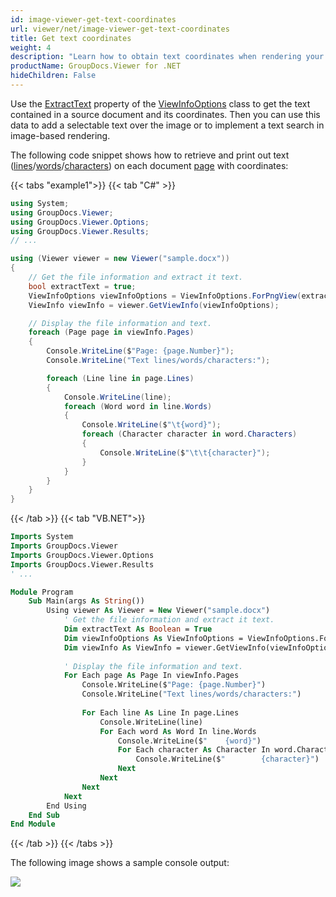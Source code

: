```yaml
---
id: image-viewer-get-text-coordinates
url: viewer/net/image-viewer-get-text-coordinates
title: Get text coordinates
weight: 4
description: "Learn how to obtain text coordinates when rendering your documents with Image Viewer by GroupDocs and place text over rendered document page image."
productName: GroupDocs.Viewer for .NET
hideChildren: False
---
```

Use the [ExtractText](https://reference.groupdocs.com/net/viewer/groupdocs.viewer.options/viewinfooptions/properties/extracttext) property of the [ViewInfoOptions](https://reference.groupdocs.com/net/viewer/groupdocs.viewer.options/viewinfooptions) class to get the text contained in a source document and its coordinates. Then you can use this data to add a selectable text over the image or to implement a text search in image-based rendering.

The following code snippet shows how to retrieve and print out text ([lines](https://reference.groupdocs.com/net/viewer/groupdocs.viewer.results/page/properties/lines)/[words](https://reference.groupdocs.com/net/viewer/groupdocs.viewer.results/line/properties/words)/[characters](https://reference.groupdocs.com/net/viewer/groupdocs.viewer.results/word/properties/characters)) on each document [page](https://reference.groupdocs.com/net/viewer/groupdocs.viewer.results/page) with coordinates:

{{< tabs "example1">}}
{{< tab "C#" >}}
```csharp
using System;
using GroupDocs.Viewer;
using GroupDocs.Viewer.Options;
using GroupDocs.Viewer.Results;
// ...

using (Viewer viewer = new Viewer("sample.docx"))
{
    // Get the file information and extract it text.
    bool extractText = true;
    ViewInfoOptions viewInfoOptions = ViewInfoOptions.ForPngView(extractText);
    ViewInfo viewInfo = viewer.GetViewInfo(viewInfoOptions);

    // Display the file information and text.
    foreach (Page page in viewInfo.Pages)
    {
        Console.WriteLine($"Page: {page.Number}");
        Console.WriteLine("Text lines/words/characters:");

        foreach (Line line in page.Lines)
        {
            Console.WriteLine(line);
            foreach (Word word in line.Words)
            {
                Console.WriteLine($"\t{word}");
                foreach (Character character in word.Characters)
                {
                    Console.WriteLine($"\t\t{character}");
                }
            }
        }
    }
}
```
{{< /tab >}}
{{< tab "VB.NET">}}
```vb
Imports System
Imports GroupDocs.Viewer
Imports GroupDocs.Viewer.Options
Imports GroupDocs.Viewer.Results
' ...

Module Program
    Sub Main(args As String())
        Using viewer As Viewer = New Viewer("sample.docx")
            ' Get the file information and extract it text.
            Dim extractText As Boolean = True
            Dim viewInfoOptions As ViewInfoOptions = ViewInfoOptions.ForPngView(extractText)
            Dim viewInfo As ViewInfo = viewer.GetViewInfo(viewInfoOptions)
        
            ' Display the file information and text.
            For Each page As Page In viewInfo.Pages
                Console.WriteLine($"Page: {page.Number}")
                Console.WriteLine("Text lines/words/characters:")
        
                For Each line As Line In page.Lines
                    Console.WriteLine(line)
                    For Each word As Word In line.Words
                        Console.WriteLine($"	{word}")
                        For Each character As Character In word.Characters
                            Console.WriteLine($"		{character}")
                        Next
                    Next
                Next
            Next
        End Using
    End Sub
End Module
```
{{< /tab >}}
{{< /tabs >}}

The following image shows a sample console output:

![](/viewer/net/images/image-viewer-get-text-coordinates.png)